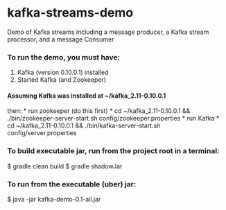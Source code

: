 # kafka-streams-demo

Demo of Kafka streams including a message producer, a Kafka stream processor, and a message Consumer

### To run the demo, you must have:

1. Kafka (version 0.10.0.1) installed
2. Started Kafka (and Zookeeper)

#### Assuming Kafka was installed at ~/kafka_2.11-0.10.0.1
   then:
       * run zookeeper (do this first)
       * cd ~/kafka_2.11-0.10.0.1 && ./bin/zookeeper-server-start.sh config/zookeeper.properties
       * run Kafka
       * cd ~/kafka_2.11-0.10.0.1 && ./bin/kafka-server-start.sh config/server.properties

### To build executable jar, run from the project root in a terminal:
$ gradle clean build
$ gradle shadowJar

### To run from the executable (uber) jar:
$ java -jar kafka-demo-0.1-all.jar
